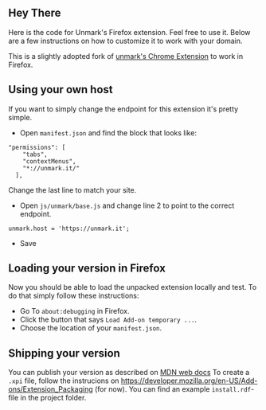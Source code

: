 ## Hey There
Here is the code for Unmark's Firefox extension. Feel free to use it. Below are a few instructions on how to customize it to work with your domain.

This is a slightly adopted fork of [unmark's Chrome Extension](https://github.com/plainmade/unmark-chrome) to work in Firefox.

## Using your own host
If you want to simply change the endpoint for this extension it's pretty simple.

* Open `manifest.json` and find the block that looks like:

```
"permissions": [
    "tabs",
    "contextMenus",
    "*://unmark.it/"
  ],
```

Change the last line to match your site.

* Open `js/unmark/base.js` and change line 2 to point to the correct endpoint.

```
unmark.host = 'https://unmark.it';
```

* Save

## Loading your version in Firefox
Now you should be able to load the unpacked extension locally and test. To do that simply follow these instructions:

* Go To `about:debugging` in Firefox.
* Click the button that says `Load Add-on temporary ...`.
* Choose the location of your `manifest.json`.

## Shipping your version
You can publish your version as described on [MDN web docs](https://developer.mozilla.org/en-US/Add-ons/WebExtensions/Publishing_your_WebExtension)
To create a `.xpi` file, follow the instrucions on https://developer.mozilla.org/en-US/Add-ons/Extension_Packaging (for now). You can find an example `install.rdf`-file in the project folder.